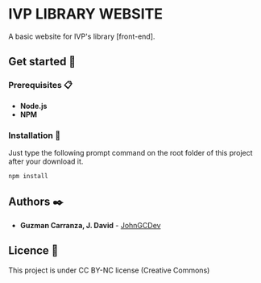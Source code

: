 # IVP LIBRARY WEBSITE
A basic website for IVP's library [front-end].
## Get started 🚀
### Prerequisites 📋
* **Node.js**
* **NPM**
### Installation 🔧
Just type the following prompt command on the root folder of this project after your download it.
```
npm install
```
## Authors ✒️
* **Guzman Carranza, J. David** - [JohnGCDev](https://github.com/JohnGCDev)
## Licence 📄
This project is under CC BY-NC license (Creative Commons)
